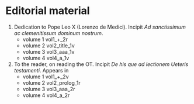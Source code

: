 # Editorial material


1. Dedication to Pope Leo X (Lorenzo de Medici). Incipit *Ad sanctissimum ac clemenitissum dominum nostrum*.
    - volume 1 vol1_+_2r
    - volume 2 vol2_title_1v
    - volume 3 vol3_aaa_1v
    - volume 4 vol4_a_1v
2.  To the reader, on reading the OT.  Incipit *De his que ad lectionem Ueteris testamenti*. Appears in
    - volume 1 vol1_+_2v
    - volume 2 vol2_prolog_1r
    - volume 3 vol3_aaa_2r
    - volume 4 vol4_a_2r